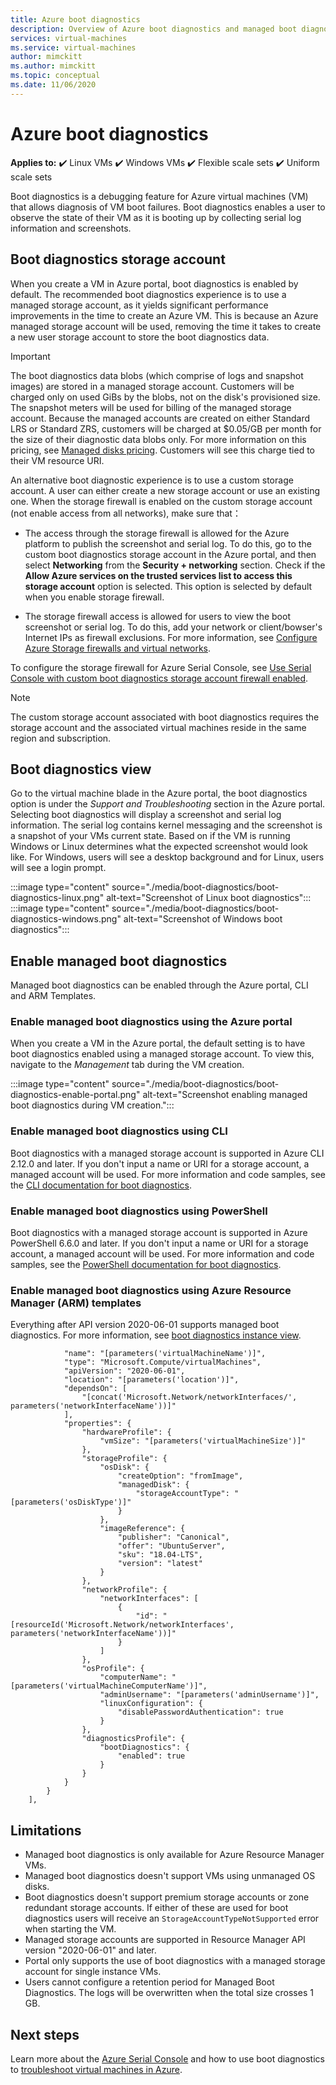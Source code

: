 ```yaml
---
title: Azure boot diagnostics
description: Overview of Azure boot diagnostics and managed boot diagnostics
services: virtual-machines
ms.service: virtual-machines
author: mimckitt
ms.author: mimckitt
ms.topic: conceptual
ms.date: 11/06/2020
---
```


# Azure boot diagnostics

**Applies to:** :heavy_check_mark: Linux VMs :heavy_check_mark: Windows VMs :heavy_check_mark: Flexible scale sets :heavy_check_mark: Uniform scale sets

Boot diagnostics is a debugging feature for Azure virtual machines (VM) that allows diagnosis of VM boot failures. Boot diagnostics enables a user to observe the state of their VM as it is booting up by collecting serial log information and screenshots.

## Boot diagnostics storage account
When you create a VM in Azure portal, boot diagnostics is enabled by default. The recommended boot diagnostics experience is to use a managed storage account, as it yields significant performance improvements in the time to create an Azure VM. This is because an Azure managed storage account will be used, removing the time it takes to create a new user storage account to store the boot diagnostics data.

> [!IMPORTANT]
> The boot diagnostics data blobs (which comprise of logs and snapshot images) are stored in a managed storage account. Customers will be charged only on used GiBs by the blobs, not on the disk's provisioned size. The snapshot meters will be used for billing of the managed storage account. Because the managed accounts are created on either Standard LRS or Standard ZRS, customers will be charged at $0.05/GB per month for the size of their diagnostic data blobs only. For more information on this pricing, see [Managed disks pricing](https://azure.microsoft.com/pricing/details/managed-disks/). Customers will see this charge tied to their VM resource URI. 

An alternative boot diagnostic experience is to use a custom storage account. A user can either create a new storage account or use an existing one. When the storage firewall is enabled on the custom storage account (not enable access from all networks), make sure that：

- The access through the storage firewall is allowed for the Azure platform to publish the screenshot and serial log. To do this, go to the custom boot diagnostics storage account in the Azure portal, and then select **Networking** from the **Security + networking** section. Check if the **Allow Azure services on the trusted services list to access this storage account** option is selected. This option is selected by default when you enable storage firewall.

-  The storage firewall access is allowed for users to view the boot screenshot or serial log. To do this, add your network or client/bowser's Internet IPs as firewall exclusions. For more information, see [Configure Azure Storage firewalls and virtual networks](../storage/common/storage-network-security.md). 

To configure the storage firewall for Azure Serial Console, see [Use Serial Console with custom boot diagnostics storage account firewall enabled](/troubleshoot/azure/virtual-machines/serial-console-windows#use-serial-console-with-custom-boot-diagnostics-storage-account-firewall-enabled).


> [!NOTE]
> The custom storage account associated with boot diagnostics requires the storage account and the associated virtual machines reside in the same region and subscription. 



## Boot diagnostics view
Go to the virtual machine blade in the Azure portal, the boot diagnostics option is under the *Support and Troubleshooting* section in the Azure portal. Selecting boot diagnostics will display a screenshot and serial log information. The serial log contains kernel messaging and the screenshot is a snapshot of your VMs current state. Based on if the VM is running Windows or Linux determines what the expected screenshot would look like. For Windows, users will see a desktop background and for Linux, users will see a login prompt.

:::image type="content" source="./media/boot-diagnostics/boot-diagnostics-linux.png" alt-text="Screenshot of Linux boot diagnostics":::
:::image type="content" source="./media/boot-diagnostics/boot-diagnostics-windows.png" alt-text="Screenshot of Windows boot diagnostics":::

## Enable managed boot diagnostics 
Managed boot diagnostics can be enabled through the Azure portal, CLI and ARM Templates.

### Enable managed boot diagnostics using the Azure portal
When you create a VM in the Azure portal, the default setting is to have boot diagnostics enabled using a managed storage account. To view this, navigate to the *Management* tab during the VM creation. 

:::image type="content" source="./media/boot-diagnostics/boot-diagnostics-enable-portal.png" alt-text="Screenshot enabling managed boot diagnostics during VM creation.":::

### Enable managed boot diagnostics using CLI
Boot diagnostics with a managed storage account is supported in Azure CLI 2.12.0 and later. If you don't input a name or URI for a storage account, a managed account will be used. For more information and code samples, see the [CLI documentation for boot diagnostics](/cli/azure/vm/boot-diagnostics).

### Enable managed boot diagnostics using PowerShell
Boot diagnostics with a managed storage account is supported in Azure PowerShell 6.6.0 and later. If you don't input a name or URI for a storage account, a managed account will be used. For more information and code samples, see the [PowerShell documentation for boot diagnostics](/powershell/module/az.compute/set-azvmbootdiagnostic).

### Enable managed boot diagnostics using Azure Resource Manager (ARM) templates
Everything after API version 2020-06-01 supports managed boot diagnostics. For more information, see [boot diagnostics instance view](/rest/api/compute/virtualmachines/createorupdate#bootdiagnostics).

```ARM Template
            "name": "[parameters('virtualMachineName')]",
            "type": "Microsoft.Compute/virtualMachines",
            "apiVersion": "2020-06-01",
            "location": "[parameters('location')]",
            "dependsOn": [
                "[concat('Microsoft.Network/networkInterfaces/', parameters('networkInterfaceName'))]"
            ],
            "properties": {
                "hardwareProfile": {
                    "vmSize": "[parameters('virtualMachineSize')]"
                },
                "storageProfile": {
                    "osDisk": {
                        "createOption": "fromImage",
                        "managedDisk": {
                            "storageAccountType": "[parameters('osDiskType')]"
                        }
                    },
                    "imageReference": {
                        "publisher": "Canonical",
                        "offer": "UbuntuServer",
                        "sku": "18.04-LTS",
                        "version": "latest"
                    }
                },
                "networkProfile": {
                    "networkInterfaces": [
                        {
                            "id": "[resourceId('Microsoft.Network/networkInterfaces', parameters('networkInterfaceName'))]"
                        }
                    ]
                },
                "osProfile": {
                    "computerName": "[parameters('virtualMachineComputerName')]",
                    "adminUsername": "[parameters('adminUsername')]",
                    "linuxConfiguration": {
                        "disablePasswordAuthentication": true
                    }
                },
                "diagnosticsProfile": {
                    "bootDiagnostics": {
                        "enabled": true
                    }
                }
            }
        }
    ],

```

## Limitations
- Managed boot diagnostics is only available for Azure Resource Manager VMs. 
- Managed boot diagnostics doesn't support VMs using unmanaged OS disks.
- Boot diagnostics doesn't support premium storage accounts or zone redundant storage accounts. If either of these are used for boot diagnostics users will receive an `StorageAccountTypeNotSupported` error when starting the VM. 
- Managed storage accounts are supported in Resource Manager API version "2020-06-01" and later.
- Portal only supports the use of boot diagnostics with a managed storage account for single instance VMs.
- Users cannot configure a retention period for Managed Boot Diagnostics. The logs will be overwritten when the total size crosses 1 GB.

## Next steps

Learn more about the [Azure Serial Console](/troubleshoot/azure/virtual-machines/serial-console-overview) and how to use boot diagnostics to [troubleshoot virtual machines in Azure](/troubleshoot/azure/virtual-machines/boot-diagnostics).
